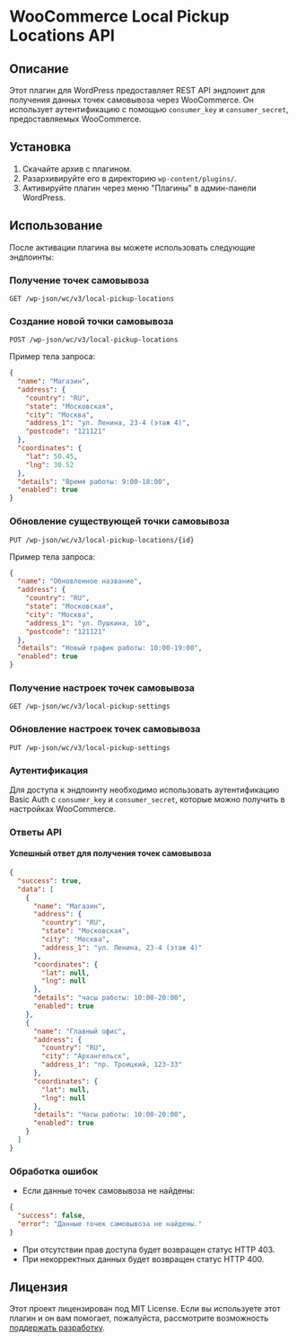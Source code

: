# WooCommerce Local Pickup Locations API

## Описание
Этот плагин для WordPress предоставляет REST API эндпоинт для получения данных точек самовывоза через WooCommerce. Он использует аутентификацию с помощью `consumer_key` и `consumer_secret`, предоставляемых WooCommerce.

## Установка
1. Скачайте архив с плагином.
2. Разархивируйте его в директорию `wp-content/plugins/`.
3. Активируйте плагин через меню "Плагины" в админ-панели WordPress.

## Использование
После активации плагина вы можете использовать следующие эндпоинты:

### Получение точек самовывоза

```
GET /wp-json/wc/v3/local-pickup-locations
```

### Создание новой точки самовывоза

```
POST /wp-json/wc/v3/local-pickup-locations
```

Пример тела запроса:
```json
{
  "name": "Магазин",
  "address": {
    "country": "RU",
    "state": "Московская",
    "city": "Москва",
    "address_1": "ул. Ленина, 23-4 (этаж 4)",
    "postcode": "121121"
  },
  "coordinates": {
    "lat": 50.45,
    "lng": 30.52
  },
  "details": "Время работы: 9:00-18:00",
  "enabled": true
}
```

### Обновление существующей точки самовывоза

```
PUT /wp-json/wc/v3/local-pickup-locations/{id}
```

Пример тела запроса:
```json
{
  "name": "Обновленное название",
  "address": {
    "country": "RU",
    "state": "Московская",
    "city": "Москва",
    "address_1": "ул. Пушкина, 10",
    "postcode": "121121"
  },
  "details": "Новый график работы: 10:00-19:00",
  "enabled": true
}
```

### Получение настроек точек самовывоза

```
GET /wp-json/wc/v3/local-pickup-settings
```

### Обновление настроек точек самовывоза

```
PUT /wp-json/wc/v3/local-pickup-settings
```

### Аутентификация
Для доступа к эндпоинту необходимо использовать аутентификацию Basic Auth с `consumer_key` и `consumer_secret`, которые можно получить в настройках WooCommerce.

### Ответы API

#### Успешный ответ для получения точек самовывоза
```json
{
  "success": true,
  "data": [
    {
      "name": "Магазин",
      "address": {
        "country": "RU",
        "state": "Московская",
        "city": "Москва",
        "address_1": "ул. Ленина, 23-4 (этаж 4)"
      },
      "coordinates": {
        "lat": null,
        "lng": null
      },
      "details": "часы работы: 10:00-20:00",
      "enabled": true
    },
    {
      "name": "Главный офис",
      "address": {
        "country": "RU",
        "city": "Архангельск",
        "address_1": "пр. Троицкий, 123-33"
      },
      "coordinates": {
        "lat": null,
        "lng": null
      },
      "details": "Часы работы: 10:00-20:00",
      "enabled": true
    }
  ]
}
```

### Обработка ошибок
- Если данные точек самовывоза не найдены:
```json
{
  "success": false,
  "error": "Данные точек самовывоза не найдены."
}
```

- При отсутствии прав доступа будет возвращен статус HTTP 403.
- При некорректных данных будет возвращен статус HTTP 400.

## Лицензия
Этот проект лицензирован под MIT License. Если вы используете этот плагин и он вам помогает, пожалуйста, рассмотрите возможность [поддержать разработку](ссылка-на-ваш-способ-доната).
